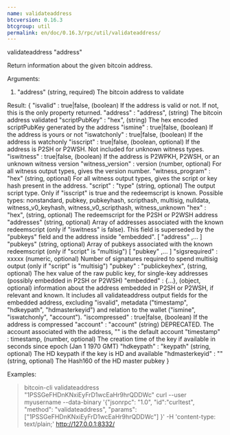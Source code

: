 ```yaml
---
name: validateaddress
btcversion: 0.16.3
btcgroup: util
permalink: en/doc/0.16.3/rpc/util/validateaddress/
---
```


validateaddress "address"

Return information about the given bitcoin address.

Arguments:
1. "address"     (string, required) The bitcoin address to validate

Result:
{
  "isvalid" : true|false,       (boolean) If the address is valid or not. If not, this is the only property returned.
  "address" : "address",        (string) The bitcoin address validated
  "scriptPubKey" : "hex",       (string) The hex encoded scriptPubKey generated by the address
  "ismine" : true|false,        (boolean) If the address is yours or not
  "iswatchonly" : true|false,   (boolean) If the address is watchonly
  "isscript" : true|false,      (boolean, optional) If the address is P2SH or P2WSH. Not included for unknown witness types.
  "iswitness" : true|false,     (boolean) If the address is P2WPKH, P2WSH, or an unknown witness version
  "witness_version" : version   (number, optional) For all witness output types, gives the version number.
  "witness_program" : "hex"     (string, optional) For all witness output types, gives the script or key hash present in the address.
  "script" : "type"             (string, optional) The output script type. Only if "isscript" is true and the redeemscript is known. Possible types: nonstandard, pubkey, pubkeyhash, scripthash, multisig, nulldata, witness_v0_keyhash, witness_v0_scripthash, witness_unknown
  "hex" : "hex",                (string, optional) The redeemscript for the P2SH or P2WSH address
  "addresses"                   (string, optional) Array of addresses associated with the known redeemscript (only if "iswitness" is false). This field is superseded by the "pubkeys" field and the address inside "embedded".
    [
      "address"
      ,...
    ]
  "pubkeys"                     (string, optional) Array of pubkeys associated with the known redeemscript (only if "script" is "multisig")
    [
      "pubkey"
      ,...
    ]
  "sigsrequired" : xxxxx        (numeric, optional) Number of signatures required to spend multisig output (only if "script" is "multisig")
  "pubkey" : "publickeyhex",    (string, optional) The hex value of the raw public key, for single-key addresses (possibly embedded in P2SH or P2WSH)
  "embedded" : {...},           (object, optional) information about the address embedded in P2SH or P2WSH, if relevant and known. It includes all validateaddress output fields for the embedded address, excluding "isvalid", metadata ("timestamp", "hdkeypath", "hdmasterkeyid") and relation to the wallet ("ismine", "iswatchonly", "account").
  "iscompressed" : true|false,  (boolean) If the address is compressed
  "account" : "account"         (string) DEPRECATED. The account associated with the address, "" is the default account
  "timestamp" : timestamp,      (number, optional) The creation time of the key if available in seconds since epoch (Jan 1 1970 GMT)
  "hdkeypath" : "keypath"       (string, optional) The HD keypath if the key is HD and available
  "hdmasterkeyid" : "<hash160>" (string, optional) The Hash160 of the HD master pubkey
}

Examples:
> bitcoin-cli validateaddress "1PSSGeFHDnKNxiEyFrD1wcEaHr9hrQDDWc"
> curl --user myusername --data-binary '{"jsonrpc": "1.0", "id":"curltest", "method": "validateaddress", "params": ["1PSSGeFHDnKNxiEyFrD1wcEaHr9hrQDDWc"] }' -H 'content-type: text/plain;' http://127.0.0.1:8332/



